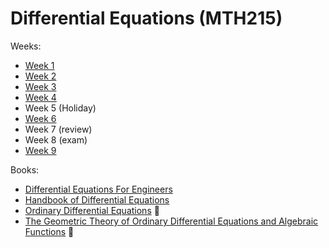 # Differential Equations (MTH215)

Weeks:
- [Week 1](week_1.md)
- [Week 2](week_2.md)
- [Week 3](week_3.md)
- [Week 4](week_4.md)
- Week 5 (Holiday)
- [Week 6](week_6.md)
- Week 7 (review)
- Week 8 (exam)
- [Week 9](week_9.md)

Books:
- [Differential Equations For Engineers](https://annas-archive.org/md5/ab5d25b4f04496d66e42b911cf6d9fe4)
- [Handbook of Differential Equations](https://annas-archive.org/md5/49f513e7bc62370eae64309c5d3309e7)
- [Ordinary Differential Equations](https://annas-archive.org/md5/4aaba2636f7a8b23f3a7200e7f939bd9) 📜
- [The Geometric Theory of Ordinary Differential Equations and Algebraic Functions](https://archive.org/details/geometrictheoryo0000vali/mode/2up) 📜

<!-- 
- Solution Steps and Solution of A Differential Equation.
- Differential Equations and Solutions That Can Be Separated into Their Variables. 
- Exact Differential Equations and General Solutions.
- Linear Differential Equations and General Solutions. 
- Linear Differential Equations 
- Homogeneous Differential Equations.
- Constant Coefficient Homogeneous Differential Equations and Solutions. 
- Differential Equations with Integral Factor. 
- High Order Differential Equations
-->
